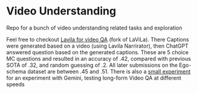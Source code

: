 # Video Understanding
Repo for a bunch of video understanding related tasks and exploration

Feel free to checkout [Lavila for video QA](https://github.com/andlyu/LaViLa) (fork of LaViLa). There Captions were generated based on a video (using Lavila Narrirator), then ChatGPT answered question based on the generated captions. 
These are 5 choice MC questions and resulted in an accuracy of .42, compared with previous SOTA of .32, and random guessing of .2. All later submissions on the Ego-schema dataset are between .45 and .51. 
There is also a [small experiment](https://github.com/andlyu/LaViLa/blob/main/other_expts/README_gemini_expt.md) for an experiment with Gemini, testing long-form Video QA at different speeds
